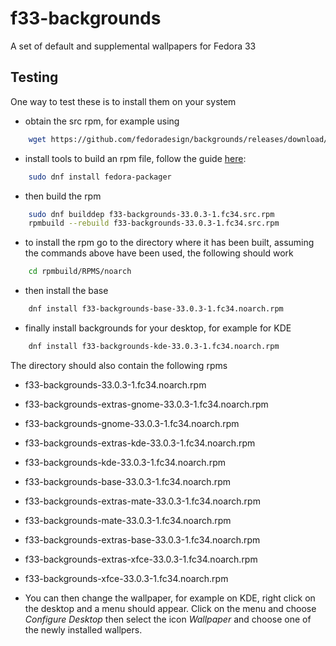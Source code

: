 # f33-backgrounds
A set of default and supplemental wallpapers for Fedora 33

## Testing

One way to test these is to install them on your system
* obtain the src rpm, for example using
```bash
    wget https://github.com/fedoradesign/backgrounds/releases/download/v33.0.3/f33-backgrounds-33.0.3-1.fc34.src.rpm
```
* install tools to build an rpm file, follow the guide [here](https://fedoramagazine.org/how-rpm-packages-are-made-the-source-rpm/):
```bash
    sudo dnf install fedora-packager
```    
* then build the rpm
```bash
    sudo dnf builddep f33-backgrounds-33.0.3-1.fc34.src.rpm
    rpmbuild --rebuild f33-backgrounds-33.0.3-1.fc34.src.rpm
```
* to install the rpm go to the directory where it has been built, assuming the commands above have been used, the following should work
```bash
    cd rpmbuild/RPMS/noarch
```
* then install the base
```bash    
    dnf install f33-backgrounds-base-33.0.3-1.fc34.noarch.rpm
```
* finally install backgrounds for your desktop, for example for KDE 
```bash
    dnf install f33-backgrounds-kde-33.0.3-1.fc34.noarch.rpm
```

The directory should also contain the following rpms

   * f33-backgrounds-33.0.3-1.fc34.noarch.rpm              
   * f33-backgrounds-extras-gnome-33.0.3-1.fc34.noarch.rpm  
   * f33-backgrounds-gnome-33.0.3-1.fc34.noarch.rpm
   * f33-backgrounds-extras-kde-33.0.3-1.fc34.noarch.rpm    
   * f33-backgrounds-kde-33.0.3-1.fc34.noarch.rpm
   * f33-backgrounds-base-33.0.3-1.fc34.noarch.rpm         
   * f33-backgrounds-extras-mate-33.0.3-1.fc34.noarch.rpm   
   * f33-backgrounds-mate-33.0.3-1.fc34.noarch.rpm
   * f33-backgrounds-extras-base-33.0.3-1.fc34.noarch.rpm  
   * f33-backgrounds-extras-xfce-33.0.3-1.fc34.noarch.rpm   
   * f33-backgrounds-xfce-33.0.3-1.fc34.noarch.rpm

* You can then change the wallpaper, for example on KDE, right click on the desktop and a menu should appear. Click on the menu and choose *Configure Desktop* then select the icon *Wallpaper* and choose one of the newly installed wallpers.
   
